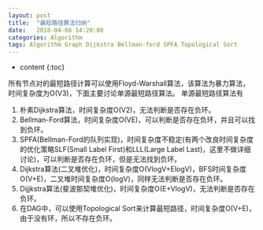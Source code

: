 ```yaml
---
layout: post
title:  "最短路径算法归纳"
date:   2018-04-08 14:20:00
categories: Algorithm 
tags: Algorithm Graph Dijkstra Bellman-ford SPFA Topological Sort
---
```


* content
{:toc}

所有节点对的最短路径计算可以使用Floyd-Warshall算法，该算法为暴力算法，时间复杂度为O(V3)，下面主要讨论单源最短路径算法。
单源最短路径算法有
1.	朴素Dijkstra算法，时间复杂度O(V2)，无法判断是否存在负环。
2.	Bellman-Ford算法，时间复杂度O(VE)，可以判断是否存在负环，并且可以找到负环。
3.	SPFA(Bellman-Ford的队列实现)，时间复杂度不稳定(有两个改良时间复杂度的优化策略SLF(Small Label First)和LLL(Large Label Last)，这里不做详细讨论)，可以判断是否存在负环，但是无法找到负环。
4.	Dijkstra算法(二叉堆优化)，时间复杂度O(VlogV+ElogV)，BFS时间复杂度O(V+E)，二叉堆时间复杂度O(logV)，同样无法判断是否存在负环。
5.	Dijjkstra算法(斐波那契堆优化)，时间复杂度O(E+VlogV)，无法判断是否存在负环。
6.	在DAG中，可以使用Topological Sort来计算最短路径，时间复杂度O(V+E)，由于没有环，所以不存在负环。
